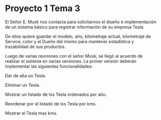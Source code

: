 # Proyecto 1 Tema 3
El Señor E. Musk nos contacta para solicitarnos el diseño e implementación de un sistema básico para registrar información de su empresa Tesla.

De ellos quiere guardar el modelo, año, kilometraje actual, kilometraje de Service, color y el Dueño del mismo para mantener estadística y trazabilidad de sus productos.

Luego de varias reuniones con el señor Musk, se llegó al acuerdo de realizar el sistema en varias versiones. La primer versión deberán implementar las siguientes funcionalidades:

 

Dar de alta un Tesla.

Eliminar un Tesla.

Mostrar un listado de los Tesla ordenados por año.

Reordenar por el listado de los Tesla por kms.

Mostrar el Tesla mas kms.

